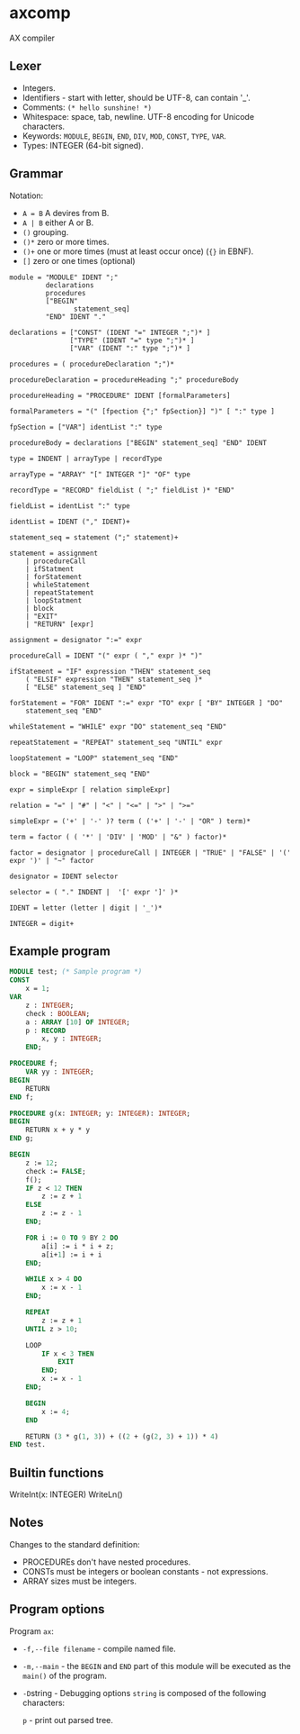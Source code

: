 # axcomp

AX compiler

## Lexer

* Integers.
* Identifiers - start with letter, should be UTF-8, can contain '_'.
* Comments: `(* hello sunshine! *)`
* Whitespace: space, tab, newline. UTF-8 encoding for Unicode characters.
* Keywords: `MODULE`, `BEGIN`, `END`, `DIV`, `MOD`, `CONST`, `TYPE`, `VAR`.
* Types: INTEGER (64-bit signed).

## Grammar

Notation:

* `A = B` A devires from B.
* `A | B` either A or B.
* `()` grouping.
* `()*` zero or more times.
* `()+` one or more times (must at least occur once) (`{}` in EBNF).
* `[]` zero or one times (optional)  

```ebnf
module = "MODULE" IDENT ";"
         declarations
         procedures
         ["BEGIN"
                statement_seq]
         "END" IDENT "."

declarations = ["CONST" (IDENT "=" INTEGER ";")* ]
               ["TYPE" (IDENT "=" type ";")* ]
               ["VAR" (IDENT ":" type ";")* ]

procedures = ( procedureDeclaration ";")*

procedureDeclaration = procedureHeading ";" procedureBody

procedureHeading = "PROCEDURE" IDENT [formalParameters]

formalParameters = "(" [fpection {";" fpSection}] ")" [ ":" type ]

fpSection = ["VAR"] identList ":" type

procedureBody = declarations ["BEGIN" statement_seq] "END" IDENT

type = INDENT | arrayType | recordType

arrayType = "ARRAY" "[" INTEGER "]" "OF" type

recordType = "RECORD" fieldList ( ";" fieldList )* "END"

fieldList = identList ":" type

identList = IDENT ("," IDENT)+

statement_seq = statement (";" statement)+

statement = assignment
    | procedureCall
    | ifStatment
    | forStatement
    | whileStatement
    | repeatStatement
    | loopStatment
    | block
    | "EXIT"
    | "RETURN" [expr]

assignment = designator ":=" expr

procedureCall = IDENT "(" expr ( "," expr )* ")"

ifStatement = "IF" expression "THEN" statement_seq
    ( "ELSIF" expression "THEN" statement_seq )*
    [ "ELSE" statement_seq ] "END"

forStatement = "FOR" IDENT ":=" expr "TO" expr [ "BY" INTEGER ] "DO"
    statement_seq "END"

whileStatement = "WHILE" expr "DO" statement_seq "END"

repeatStatement = "REPEAT" statement_seq "UNTIL" expr

loopStatement = "LOOP" statement_seq "END"

block = "BEGIN" statement_seq "END"

expr = simpleExpr [ relation simpleExpr]

relation = "=" | "#" | "<" | "<=" | ">" | ">="

simpleExpr = ('+' | '-' )? term ( ('+' | '-' | "OR" ) term)*

term = factor ( ( '*' | 'DIV' | 'MOD' | "&" ) factor)*

factor = designator | procedureCall | INTEGER | "TRUE" | "FALSE" | '(' expr ')' | "~" factor

designator = IDENT selector

selector = ( "." INDENT |  '[' expr ']' )*

IDENT = letter (letter | digit | '_')*

INTEGER = digit+
```

## Example program

```pascal
MODULE test; (* Sample program *)
CONST
    x = 1;
VAR
    z : INTEGER;
    check : BOOLEAN;
    a : ARRAY [10] OF INTEGER;
    p : RECORD
        x, y : INTEGER;
    END;

PROCEDURE f;
    VAR yy : INTEGER;
BEGIN
    RETURN
END f;

PROCEDURE g(x: INTEGER; y: INTEGER): INTEGER;
BEGIN
    RETURN x + y * y
END g;

BEGIN
    z := 12;
    check := FALSE;
    f();
    IF z < 12 THEN
        z := z + 1
    ELSE
        z := z - 1
    END;

    FOR i := 0 TO 9 BY 2 DO
        a[i] := i * i + z;
        a[i+1] := i + i
    END;

    WHILE x > 4 DO
        x := x - 1
    END;

    REPEAT
        z := z + 1
    UNTIL z > 10;

    LOOP
        IF x < 3 THEN
            EXIT
        END;
        x := x - 1
    END;

    BEGIN
        x := 4;
    END

    RETURN (3 * g(1, 3)) + ((2 + (g(2, 3) + 1)) * 4)
END test.
```

## Builtin functions

WriteInt(x: INTEGER)
WriteLn()

## Notes

Changes to the standard definition:

* PROCEDUREs don't have nested procedures.
* CONSTs must be integers or boolean constants - not expressions.
* ARRAY sizes must be integers.

## Program options

Program `ax`:

* `-f,--file filename` - compile named file.
* `-m,--main` - the `BEGIN` and `END` part of this module will be executed as the `main()` of the program.

* `-D`string - Debugging options `string` is composed of the following characters:

   `p` - print out parsed tree.
